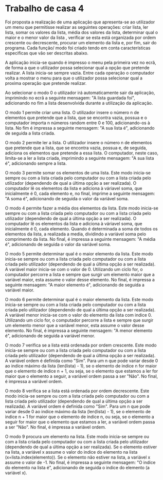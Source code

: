 # Trabalho de casa 4
Foi proposta a realização de uma aplicação que apresenta-se ao utilizador um menu que permitisse realizar as seguintes operações: criar lista, ler lista, somar os valores da lista, média dos valores da lista, determinar qual o maior e o menor valor da lista , verificar se esta está organizada por ordem crescente ou decrescente, procurar um elemento da lista e, por fim, sair do programa. Cada função/ modo foi criado tendo em conta características especificas que vão ser descritas abaixo. 

A aplicação inicia-se quando é impresso o menu pela primeira vez no ecrã, de forma a que o utilizador possa selecionar qual a opção que pretende realizar. A lista inicia-se sempre vazia. Entre cada operação o computador volta a mostrar o menu para que o utilizador possa selecionar qual a proxima operação que pretende realizar.

Ao selecionar o modo 0 o utilizador irá automaticamente sair da aplicação, imprimindo no ecrã a seguinte mensagem: "A lista guardada foi", adicionando no fim a lista desenvolvida durante a utilização da aplicação.

O modo 1 permite criar uma lista. O utilizador insere o número n de elementos que pretende que a lista, que se encontra vazia, possua e o computador importa n números random entre 0 e 100, adicionando-os à lista. No fim é impressa a seguinte mensagem: "A sua lista é", adicionando de seguida a lista criada.

O modo 2 permite ler a lista. O utilizador insere o número n de elementos que pretende que a lista, que se encontra vazia, possua e, de seguida, adiciona os elementos que pretende a essa lista. O computador, neste caso, limita-se a ler a lista criada, imprimindo a seguinte mensagem: "A sua lista é", adicionando sempre a lista.

O modo 3 permite somar os elementos de uma lista. Este modo inicia-se sempre ou com a lista criada pelo computador ou com a lista criada pelo utilizador (dependendo de qual a última opção a ser realizada). O computador lê os elementos da lista e adiciona à váriavel soma, que inicialmente é 0, cada elemento e, no final, imprime a seguinte mensagem: "A soma é", adicionando de seguida o valor da variável soma.

O modo 4 permite fazer a média dos elementos da lista. Este modo inicia-se sempre ou com a lista criada pelo computador ou com a lista criada pelo utilizador (dependendo de qual a última opção a ser realizada). O computador lê os elementos da lista e adiciona à váriavel soma, que inicialmente é 0, cada elemento. Quando é determinada a soma de todos os elementos da lista, a realizada a media, dividindo a variável soma pelo comprimento da lista. No final, é impressa a seguinte mensagem: "A média é", adicionando de seguida o valor da variável soma.

O modo 5 permite determinar qual é o maior elemento da lista. Este modo inicia-se sempre ou com a lista criada pelo computador ou com a lista criada pelo utilizador (dependendo de qual a última opção a ser realizada). A variável maior inicia-se com o valor de 0. Utilizando um ciclo for, o computador percorre a lista e sempre que surgir um elemento maior que a variável maior, esta assume o valor desse elemento. No final, é impressa a seguinte mensagem: "A maior elemento é", adicionando de seguida a variável maior.

O modo 6 permite determinar qual é o maior elemento da lista. Este modo inicia-se sempre ou com a lista criada pelo computador ou com a lista criada pelo utilizador (dependendo de qual a última opção a ser realizada). A variável menor inicia-se com o valor do elemento da lista com indice 0. Utilizando um ciclo for, o computador percorre a lista e sempre que surgir um elemento menor que a variável menor, esta assume o valor desse elemento. No final, é impressa a seguinte mensagem: "A menor elemento é", adicionando de seguida a variável menor.

O modo 7 verifica se a lista está ordenada por ordem crescente. Este modo inicia-se sempre ou com a lista criada pelo computador ou com a lista criada pelo utilizador (dependendo de qual a última opção a ser realizada). A variável ordem é definida como "Sim". Para um n que pode variar desde 0 ao indice máximo da lista (len(lista) - 1), se o elemento de indice n for maior que o elemento de indice n + 1, ou seja, se o elemento que estamos a ler for maior que o elemento a seguir, a variável ordem passa a ser "Não". No final, é impressa a variável ordem.

O modo 8 verifica se a lista está ordenada por ordem decrescente. Este modo inicia-se sempre ou com a lista criada pelo computador ou com a lista criada pelo utilizador (dependendo de qual a última opção a ser realizada). A variável ordem é definida como "Sim". Para um n que pode variar desde 0 ao indice máximo da lista (len(lista) - 1), se o elemento de indice n + 1 for maior que o elemento de indice n, ou seja, se o elemento a seguir for maior que o elemento que estamos a ler, a variável ordem passa a ser "Não". No final, é impressa a variável ordem.

O modo 9 procura um elemento na lista. Este modo inicia-se sempre ou com a lista criada pelo computador ou com a lista criada pelo utilizador (dependendo de qual a última opção a ser realizada). Se o elemento estiver na lista, a variável x assume o valor do indice do elemento na lista (x=lista.index(elemento)). Se o elemento não estiver na lista, a variável x assume o valor de -1.  No final, é impressa a seguinte mensagem: "O indice do elemento na lista é", adicionando de seguida o indice do elemento (a variável x).